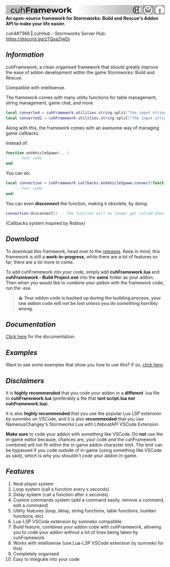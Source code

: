 ![cuhFramework Banner](assets/readme-banner.png)
**An open-source framework for Stormworks: Build and Rescue's Addon API to make your life easier.**

cuh4#7366  **|**  cuhHub - Stormworks Server Hub: https://discord.gg/zTQxaZjwDr

## *Information*

cuhFramework, a clean organised framework that should greatly improve the ease of addon development within the game Stormworks: Build and Rescue.

Compatible with intellisense.


The framework comes with many utility functions for table management, string management, game chat, and more.
```lua
local converted = cuhFramework.utilities.string.split("the input string", " ") -- {"the" "input" "string"}
local converted2 = cuhFramework.utilities.string.split("the input string") -- {"the" "input" "string"}
```

Along with this, the framework comes with an awesome way of managing game callbacks.

Instead of:
```lua
function onVehicleSpawn(...)
    -- Your code
end
```
You can do:
```lua
local connection = cuhFramework.callbacks.onVehicleSpawn:connect(function(...)
    -- Your code
end)
```
You can even **disconnect** the function, making it obsolete, by doing:
```lua
connection:disconnect() -- The function will no longer get called when a vehicle is spawned
```
(Callbacks system inspired by Roblox)

## *Download*
To download this framework, head over to the [releases](https://github.com/Roozz1/cuhFramework/releases/tag/Stable).
Keep in mind, this framework is still a **work-in-progress**, while there are a lot of features so far, there are a lot more to come.

To add cuhFramework into your code, simply add **cuhFramework.lua** and **cuhFramework - Build Project.exe** into the **same** folder as your addon. Then when you would like to combine your addon with the framework code, run the .exe.

> ⚠ **Your addon code is backed up during the building process, your raw addon code will not be lost unless you do something horribly wrong.**

## *Documentation*
[Click here](https://github.com/Roozz1/cuhFramework/wiki) for the documentation.

## *Examples*

Want to see some examples that show you how to use this? If so, [click here](https://github.com/Roozz1/cuhFramework/tree/main/examples).

## *Disclaimers*

It is **highly recommended** that you code your addon in a **different** .lua file to **cuhFramework.lua** (preferably a file that **isnt script.lua nor cuhFramework.lua**).


It is also **highly recommended** that you use the popular Lua LSP extension by sumneko on VSCode, and it is also **recommended** that you use NameousChangey's Stormworks Lua with LifeboatAPI
VSCode Extension.


**Make sure** to code your addon with something like VSCode. Do **not** use the in-game editor because, chances are, your code and the cuhFramework combined will not fit within the in-game addon character limit. The limit can be bypassed if you code outside of in-game (using something like VSCode as said), which is why you shouldn't code your addon in-game.

## *Features*
1. Neat player system
2. Loop system (call a function every x seconds)
3. Delay system (call a function after x seconds)
4. Custom commands system (add a command easily, remove a command, edit a command)
5. Utility features (loop, delay, string functions, table functions, number functions, etc)
6. Lua-LSP VSCode extension by sumneko compatible
7. Build feature, combines your addon code with cuhFramework, allowing you to code your addon without a lot of lines being taken by cuhFramework
8. Works with intellisense (use Lua-LSP VSCode extension by sumneko for this)
9. Completely organised
10. Easy to integrate into your code